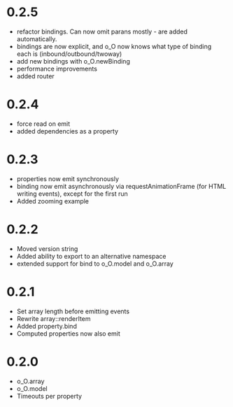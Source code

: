 0.2.5
=====

* refactor bindings. Can now omit parans mostly - are added automatically. 
* bindings are now explicit, and o_O now knows what type of binding each is (inbound/outbound/twoway)
* add new bindings with o_O.newBinding
* performance improvements
* added router


0.2.4
=====

* force read on emit
* added dependencies as a property

0.2.3
=====

* properties now emit synchronously
* binding now emit asynchronously via requestAnimationFrame (for HTML writing events), except for the first run
* Added zooming example

0.2.2
=====

* Moved version string
* Added ability to export to an alternative namespace
* extended support for bind to o_O.model and o_O.array

0.2.1
=====

* Set array length before emitting events
* Rewrite array::renderItem
* Added property.bind
* Computed properties now also emit

0.2.0
=====

* o_O.array 
* o_O.model
* Timeouts per property
